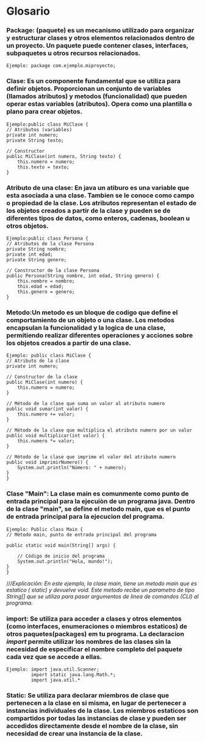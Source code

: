 # Glosario

### Package: (paquete) es un mecanismo utilizado para organizar y estructurar clases y otros elementos relacionados dentro de un proyecto. Un paquete puede contener clases, interfaces, subpaquetes u otros recursos relacionados.
    Ejemplo: package com.ejemplo.miproyecto;
### Clase: Es un componente fundamental que se utiliza para definir objetos. Proporcionan un conjunto de variables (llamados atributos) y metodos (funcionalidad) que pueden operar estas variables (atributos). Opera como una plantilla o plano para crear objetos.
    Ejemplo:public class MiClase {
    // Atributos (variables)
    private int numero;
    private String texto;

    // Constructor
    public MiClase(int numero, String texto) {
        this.numero = numero;
        this.texto = texto;
    }
### Atributo de una clase: En java un atiburo es una variable que esta asociada a una clase. Tambien se le conoce como campo o propiedad de la clase. Los atributos representan el estado de los objetos creados a partir de la clase y pueden se de diferentes tipos de datos, como enteros, cadenas, boolean u otros objetos.
    Ejemplo:public class Persona {
    // Atributos de la clase Persona
    private String nombre;
    private int edad;
    private String genero;

    // Constructor de la clase Persona
    public Persona(String nombre, int edad, String genero) {
        this.nombre = nombre;
        this.edad = edad;
        this.genero = genero;
    }
### Metodo:Un metodo es un bloque de codigo que define el comportamiento de un objeto o una clase. Los metodos encapsulan la funcionalidad y la logica de una clase, permitiendo realizar diferentes operaciones y acciones sobre los objetos creados a partir de una clase.
    Ejemplo: public class MiClase {
    // Atributo de la clase
    private int numero;

    // Constructor de la clase
    public MiClase(int numero) {
        this.numero = numero;
    }

    // Método de la clase que suma un valor al atributo numero
    public void sumar(int valor) {
        this.numero += valor;
    }

    // Método de la clase que multiplica el atributo numero por un valor
    public void multiplicar(int valor) {
        this.numero *= valor;
    }

    // Método de la clase que imprime el valor del atributo numero
    public void imprimirNumero() {
        System.out.println("Número: " + numero);
    }
    }
### Clase "Main": La clase main es comunmente como punto de entrada principal para la ejecuiòn de un programa java. Dentro de la clase "main", se define el metodo main, que es el punto de entrada principal para la ejecucion del programa.
    Ejemplo: Public class Main {
    // Método main, punto de entrada principal del programa

    public static void main(String[] args) {

        // Código de inicio del programa
        System.out.println("Hola, mundo!");
    }
    }
///*Explicaciòn: En este ejemplo, la clase main, tiene un metodo main que es estatico ( static) y devuelve void. Este metodo recibe un parametro de tipo String[] que se utiliza para pasar argumentos de linea de comandos (CLI) al programa.*

### import: Se utiliza para acceder a clases y otros elementos (como interfaces, enumeraciones o miembros estaticos) de otros paquetes(packages) em tu programa. La declaracion *import* permite utilizar los nombres de las clases sin la necesidad de especificar el nombre completo del paquete cada vez que se accede a ellas.
    Ejemplo: import java.util.Scanner;
             import static java.lang.Math.*;
             import java.util.*
### Static: Se utiliza para declarar miembros de clase que pertenecen a la clase en si misma, en lugar de pertenecer a instancias individuales de la clase. Los miembros estaticos son compartidos por todas las instancias de clase y pueden ser accedidos directamente desde el nombre de la clase, sin necesidad de crear una instancia de la clase.
